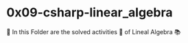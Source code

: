 # 0x09-csharp-linear_algebra

 :pencil: In this Folder are the solved activities :memo: of Lineal  Algebra :books: